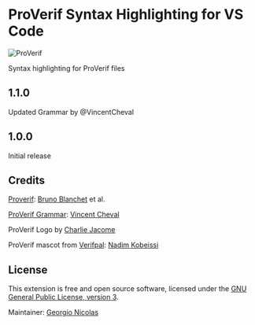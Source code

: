 # ProVerif Syntax Highlighting for VS Code

![ProVerif](img/proverif.png)

Syntax highlighting for ProVerif files

## 1.1.0

Updated Grammar by @VincentCheval

## 1.0.0

Initial release

## Credits

[Proverif](https://prosecco.gforge.inria.fr/personal/bblanche/proverif/): [Bruno Blanchet](https://prosecco.gforge.inria.fr/personal/bblanche/) et al.

[ProVerif Grammar](https://github.com/VincentCheval/language-proverif/blob/master/grammars/proverif.cson): [Vincent Cheval](https://prosecco.gforge.inria.fr/personal/vcheval/)

ProVerif Logo by [Charlie Jacome](https://charlie.jacomme.fr)

ProVerif mascot from [Verifpal](https://verifpal.com): [Nadim Kobeissi](https://nadim.computer/)

## License

This extension is free and open source software, licensed under the [GNU General Public License, version 3](https://www.gnu.org/licenses/gpl-3.0.en.html).

Maintainer: [Georgio Nicolas](https://georgio.xyz)
